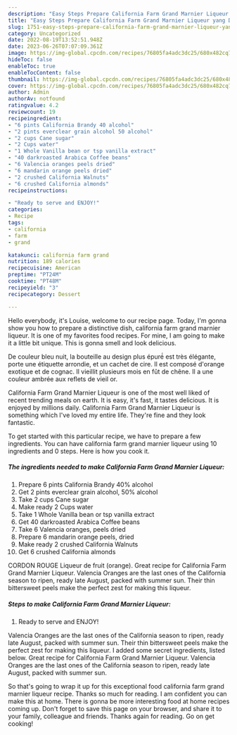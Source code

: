 ```yaml
---
description: "Easy Steps Prepare California Farm Grand Marnier Liqueur yang Delicious"
title: "Easy Steps Prepare California Farm Grand Marnier Liqueur yang Delicious"
slug: 1751-easy-steps-prepare-california-farm-grand-marnier-liqueur-yang-delicious
category: Uncategorized
date: 2022-08-19T13:52:51.948Z
date: 2023-06-26T07:07:09.361Z
image: https://img-global.cpcdn.com/recipes/76805fa4adc3dc25/680x482cq70/california-farm-grand-marnier-liqueur-recipe-main-photo.jpg
hideToc: false
enableToc: true
enableTocContent: false
thumbnail: https://img-global.cpcdn.com/recipes/76805fa4adc3dc25/680x482cq70/california-farm-grand-marnier-liqueur-recipe-main-photo.jpg
cover: https://img-global.cpcdn.com/recipes/76805fa4adc3dc25/680x482cq70/california-farm-grand-marnier-liqueur-recipe-main-photo.jpg
author: Admin
authorAv: notfound
ratingvalue: 4.2
reviewcount: 19
recipeingredient:
- "6 pints California Brandy 40 alcohol"
- "2 pints everclear grain alcohol 50 alcohol"
- "2 cups Cane sugar"
- "2 Cups water"
- "1 Whole Vanilla bean or tsp vanilla extract"
- "40 darkroasted Arabica Coffee beans"
- "6 Valencia oranges peels dried"
- "6 mandarin orange peels dried"
- "2 crushed California Walnuts"
- "6 crushed California almonds"
recipeinstructions:

- "Ready to serve and ENJOY!"
categories:
- Recipe
tags:
- california
- farm
- grand

katakunci: california farm grand 
nutrition: 189 calories
recipecuisine: American
preptime: "PT24M"
cooktime: "PT48M"
recipeyield: "3"
recipecategory: Dessert

---
```



Hello everybody, it's Louise, welcome to our recipe page. Today, I'm gonna show you how to prepare a distinctive dish, california farm grand marnier liqueur. It is one of my favorites food recipes. For mine, I am going to make it a little bit unique. This is gonna smell and look delicious.

De couleur bleu nuit, la bouteille au design plus épuré́ est très élégante, porte une étiquette arrondie, et un cachet de cire. Il est composé d&#39;orange exotique et de cognac. Il vieillit plusieurs mois en fût de chêne. Il a une couleur ambrée aux reflets de vieil or.

California Farm Grand Marnier Liqueur is one of the most well liked of recent trending meals on earth. It is easy, it's fast, it tastes delicious. It is enjoyed by millions daily. California Farm Grand Marnier Liqueur is something which I've loved my entire life. They're fine and they look fantastic.


To get started with this particular recipe, we have to prepare a few ingredients. You can have california farm grand marnier liqueur using 10 ingredients and 0 steps. Here is how you cook it.

<!--inarticleads1-->

##### The ingredients needed to make California Farm Grand Marnier Liqueur:

1. Prepare 6 pints California Brandy 40% alcohol
1. Get 2 pints everclear grain alcohol, 50% alcohol
1. Take 2 cups Cane sugar
1. Make ready 2 Cups water
1. Take 1 Whole Vanilla bean or tsp vanilla extract
1. Get 40 darkroasted Arabica Coffee beans
1. Take 6 Valencia oranges, peels dried
1. Prepare 6 mandarin orange peels, dried
1. Make ready 2 crushed California Walnuts
1. Get 6 crushed California almonds


CORDON ROUGE Liqueur de fruit (orange). Great recipe for California Farm Grand Marnier Liqueur. Valencia Oranges are the last ones of the California season to ripen, ready late August, packed with summer sun. Their thin bittersweet peels make the perfect zest for making this liqueur. 

<!--inarticleads2-->

##### Steps to make California Farm Grand Marnier Liqueur:


1. Ready to serve and ENJOY!

Valencia Oranges are the last ones of the California season to ripen, ready late August, packed with summer sun. Their thin bittersweet peels make the perfect zest for making this liqueur. I added some secret ingredients, listed below. Great recipe for California Farm Grand Marnier Liqueur. Valencia Oranges are the last ones of the California season to ripen, ready late August, packed with summer sun. 

So that's going to wrap it up for this exceptional food california farm grand marnier liqueur recipe. Thanks so much for reading. I am confident you can make this at home. There is gonna be more interesting food at home recipes coming up. Don't forget to save this page on your browser, and share it to your family, colleague and friends. Thanks again for reading. Go on get cooking!
